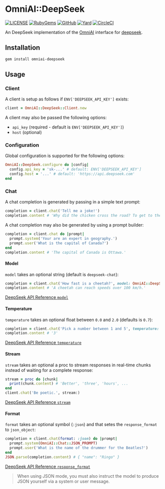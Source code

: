 # OmniAI::DeepSeek

[![LICENSE](https://img.shields.io/badge/license-MIT-blue.svg)](https://github.com/ksylvest/omniai-deepseek/blob/main/LICENSE)
[![RubyGems](https://img.shields.io/gem/v/omniai-deepseek)](https://rubygems.org/gems/omniai-deepseek)
[![GitHub](https://img.shields.io/badge/github-repo-blue.svg)](https://github.com/ksylvest/omniai-deepseek)
[![Yard](https://img.shields.io/badge/docs-site-blue.svg)](https://omniai-deepseek.ksylvest.com)
[![CircleCI](https://img.shields.io/circleci/build/github/ksylvest/omniai-deepseek)](https://circleci.com/gh/ksylvest/omniai-deepseek)

An DeepSeek implementation of the [OmniAI](https://github.com/ksylvest/omniai) interface for [deepseek](https://www.deepseek.com/).

## Installation

```sh
gem install omniai-deepseek
```

## Usage

### Client

A client is setup as follows if `ENV['DEEPSEEK_API_KEY']` exists:

```ruby
client = OmniAI::DeepSeek::Client.new
```

A client may also be passed the following options:

- `api_key` (required - default is `ENV['DEEPSEEK_API_KEY']`)
- `host` (optional)

### Configuration

Global configuration is supported for the following options:

```ruby
OmniAI::DeepSeek.configure do |config|
  config.api_key = 'sk-...' # default: ENV['DEEPSEEK_API_KEY']
  config.host = '...' # default: 'https://api.deepseek.com'
end
```

### Chat

A chat completion is generated by passing in a simple text prompt:

```ruby
completion = client.chat('Tell me a joke!')
completion.content # 'Why did the chicken cross the road? To get to the other side.'
```

A chat completion may also be generated by using a prompt builder:

```ruby
completion = client.chat do |prompt|
  prompt.system('Your are an expert in geography.')
  prompt.user('What is the capital of Canada?')
end
completion.content # 'The capital of Canada is Ottawa.'
```

#### Model

`model` takes an optional string (default is `deepseek-chat`):

```ruby
completion = client.chat('How fast is a cheetah?', model: OmniAI::DeepSeek::Chat::Model::REASONER)
completion.content # 'A cheetah can reach speeds over 100 km/h.'
```

[DeepSeek API Reference `model`](https://api-docs.deepseek.com/quick_start/pricing)

#### Temperature

`temperature` takes an optional float between `0.0` and `2.0` (defaults is `0.7`):

```ruby
completion = client.chat('Pick a number between 1 and 5', temperature: 2.0)
completion.content # '3'
```

[DeepSeek API Reference `temperature`](https://api-docs.deepseek.com/quick_start/parameter_settings)

#### Stream

`stream` takes an optional a proc to stream responses in real-time chunks instead of waiting for a complete response:

```ruby
stream = proc do |chunk|
  print(chunk.content) # 'Better', 'three', 'hours', ...
end
client.chat('Be poetic.', stream:)
```

[DeepSeek API Reference `stream`](https://platform.deepseek.com/docs/api-reference/chat/create#chat-create-stream)

#### Format

`format` takes an optional symbol (`:json`) and that setes the `response_format` to `json_object`:

```ruby
completion = client.chat(format: :json) do |prompt|
  prompt.system(OmniAI::Chat::JSON_PROMPT)
  prompt.user('What is the name of the drummer for the Beatles?')
end
JSON.parse(completion.content) # { "name": "Ringo" }
```

[DeepSeek API Reference `response_format`](https://platform.deepseek.com/docs/api-reference/chat/create#chat-create-stream)

> When using JSON mode, you must also instruct the model to produce JSON yourself via a system or user message.
